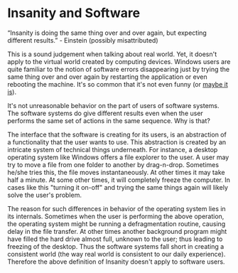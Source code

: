 
Insanity and Software
===

“Insanity is doing the same thing over and over again, but expecting different results.” - Einstein (possibly misattributed)

This is a sound judgement when talking about real world. Yet, it doesn't apply to the virtual world created by computing devices. Windows users are quite familiar to the notion of software errors disappearing just by trying the same thing over and over again by restarting the application or even rebooting the machine. It's so common that it's not even funny (or [maybe it is](https://www.youtube.com/watch?v=5UT8RkSmN4k)).

It's not unreasonable behavior on the part of users of software systems. The software systems do give different results even when the user performs the same set of actions in the same sequence. Why is that?

The interface that the software is creating for its users, is an abstraction of a functionality that the user wants to use. This abstraction is created by an intricate system of technical things underneath. For instance, a desktop operating system like Windows offers a file explorer to the user. A user may try to move a file from one folder to another by drag-n-drop. Sometimes he/she tries this, the file moves instantaneously. At other times it may take half a minute. At some other times, it will completely freeze the computer. In cases like this "turning it on-off" and trying the same things again will likely solve the user's problem. 

The reason for such differences in behavior of the operating system lies in its internals. Sometimes when the user is performing the above operation, the operating system might be running a defragmentation routine, causing delay in the file transfer. At other times another background program might have filled the hard drive almost full, unknown to the user; thus leading to freezing of the desktop. Thus the software systems fall short in creating a consistent world (the way real world is consistent to our daily experience). Therefore the above definition of Insanity doesn't apply to software users.


